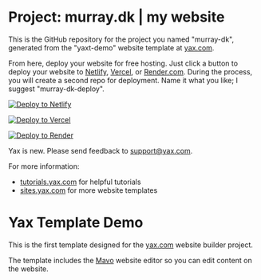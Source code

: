 # Project: murray.dk | my website

This is the GitHub repository for the project you named "murray-dk", generated from the "yaxt-demo" website template at [yax.com](https://yax.com).

From here, deploy your website for free hosting. Just click a button to deploy your website to [Netlify](https://www.netlify.com/), [Vercel](https://vercel.com/), or [Render.com](https://render.com/). During the process, you will create a second repo for deployment. Name it what you like; I suggest "murray-dk-deploy".

[![Deploy to Netlify](https://www.netlify.com/img/deploy/button.svg)](https://app.netlify.com/start/deploy?repository=https://github.com/ciaran-dk/murray-dk)

[![Deploy to Vercel](https://vercel.com/button)](https://vercel.com/import/project?template=https://github.com/ciaran-dk/murray-dk)

[![Deploy to Render](https://render.com/images/deploy-to-render-button.svg)](https://render.com/deploy)

Yax is new. Please send feedback to [support@yax.com](mailto:support@yax.com?subject=[GitHub]%20murray-dk).

For more information:
- [tutorials.yax.com](https://tutorials.yax.com/) for helpful tutorials
- [sites.yax.com](https://sites.yax.com/) for more website templates


# Yax Template Demo

This is the first template designed for the [yax.com](https://yax.com/) website builder project.

The template includes the [Mavo](https://mavo.io/) website editor so you can edit content on the website.
